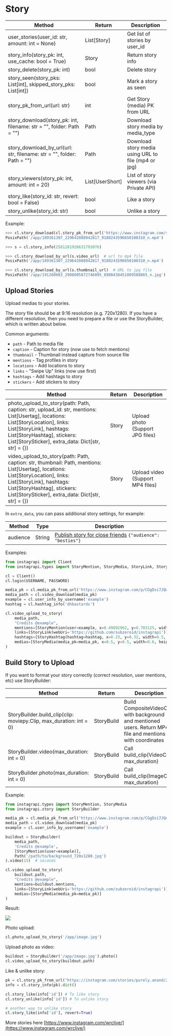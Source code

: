 # Story

| Method                                                                 | Return          | Description
| ---------------------------------------------------------------------- | --------------- | ----------------------------------
| user_stories(user_id: str, amount: int = None)                         | List[Story]     | Get list of stories by user_id
| story_info(story_pk: int, use_cache: bool = True)                      | Story           | Return story info
| story_delete(story_pk: int)                                            | bool            | Delete story
| story_seen(story_pks: List[int], skipped_story_pks: List[int])         | bool            | Mark a story as seen
| story_pk_from_url(url: str)                                            | int             | Get Story (media) PK from URL
| story_download(story_pk: int, filename: str = "", folder: Path = "")   | Path            | Download story media by media_type
| story_download_by_url(url: str, filename: str = "", folder: Path = "") | Path            | Download story media using URL to file (mp4 or jpg)
| story_viewers(story_pk: int, amount: int = 20)                         | List[UserShort] | List of story viewers (via Private API)
| story_like(story_id: str, revert: bool = False)                        | bool            | Like a story
| story_unlike(story_id: str)                                            | bool            | Unlike a story

Example:

``` python
>>> cl.story_download(cl.story_pk_from_url('https://www.instagram.com/stories/example/2581281926631793076/'))
PosixPath('/app/189361307_229642088942817_9180243596650100310_n.mp4')

>>> s = cl.story_info(2581281926631793076)

>>> cl.story_download_by_url(s.video_url)  # url to mp4 file
PosixPath('/app/189361307_229642088942817_9180243596650100310_n.mp4')

>>> cl.story_download_by_url(s.thumbnail_url)  # URL to jpg file
PosixPath('/app/191260083_2908005872746895_8988438451809588865_n.jpg')
```

## Upload Stories

Upload medias to your stories.

The story file should be at 9:16 resolution (e.g. 720x1280).
If you have a different resolution, then you need to prepare a file or use the StoryBuilder, which is written about below.

Common arguments:

* `path` - Path to media file
* `caption` - Caption for story (now use to fetch mentions)
* `thumbnail` - Thumbnail instead capture from source file
* `mentions` - Tag profiles in story
* `locations` - Add locations to story
* `links` - "Swipe Up" links (now use first)
* `hashtags` - Add hashtags to story
* `stickers` - Add stickers to story

| Method                               | Return   | Description
| ------------------------------------ | -------- | -------------
| photo_upload_to_story(path: Path, caption: str, upload_id: str, mentions: List[Usertag], locations: List[StoryLocation], links: List[StoryLink], hashtags: List[StoryHashtag], stickers: List[StorySticker], extra_data: Dict[str, str] = {})  | Story  | Upload photo (Support JPG files)
| video_upload_to_story(path: Path, caption: str, thumbnail: Path, mentions: List[Usertag], locations: List[StoryLocation], links: List[StoryLink], hashtags: List[StoryHashtag], stickers: List[StorySticker], extra_data: Dict[str, str] = {}) | Story  | Upload video (Support MP4 files)

In `extra_data`, you can pass additional story settings, for example:

| Method            | Type   | Description
| ----------------- | ------ | ------------------
| audience          | String | [Publish story for close friends](https://github.com/subzeroid/instagrapi/issues/1210) `{"audience": "besties"}`


Examples:

``` python
from instagrapi import Client
from instagrapi.types import StoryMention, StoryMedia, StoryLink, StoryHashtag

cl = Client()
cl.login(USERNAME, PASSWORD)

media_pk = cl.media_pk_from_url('https://www.instagram.com/p/CGgDsi7JQdS/')
media_path = cl.video_download(media_pk)
example = cl.user_info_by_username('example')
hashtag = cl.hashtag_info('dhbastards')

cl.video_upload_to_story(
    media_path,
    "Credits @example",
    mentions=[StoryMention(user=example, x=0.49892962, y=0.703125, width=0.8333333333333334, height=0.125)],
    links=[StoryLink(webUri='https://github.com/subzeroid/instagrapi')],
    hashtags=[StoryHashtag(hashtag=hashtag, x=0.23, y=0.32, width=0.5, height=0.22)],
    medias=[StoryMedia(media_pk=media_pk, x=0.5, y=0.5, width=0.6, height=0.8)],
)
```

## Build Story to Upload

If you want to format your story correctly (correct resolution, user mentions, etc) use StoryBuilder:

| Method                                                | Return     | Description                              |
| ----------------------------------------------------- | ---------- | ---------------------------------------- |
| StoryBuilder.build_clip(clip: moviepy.Clip, max_duration: int = 0) | StoryBuild | Build CompositeVideoClip with background and mentioned users. Return MP4 file and mentions with coordinates |
| StoryBuilder.video(max_duration: int = 0)            | StoryBuild | Call build_clip(VideoClip, max_duration) |
| StoryBuilder.photo(max_duration: int = 0)            | StoryBuild | Call build_clip(ImageClip, max_duration) |

Example:

``` python
from instagrapi.types import StoryMention, StoryMedia
from instagrapi.story import StoryBuilder

media_pk = cl.media_pk_from_url('https://www.instagram.com/p/CGgDsi7JQdS/')
media_path = cl.video_download(media_pk)
example = cl.user_info_by_username('example')

buildout = StoryBuilder(
    media_path,
    'Credits @example',
    [StoryMention(user=example)],
    Path('/path/to/background_720x1280.jpg')
).video(15)  # seconds

cl.video_upload_to_story(
    buildout.path,
    "Credits @example",
    mentions=buildout.mentions,
    links=[StoryLink(webUri='https://github.com/subzeroid/instagrapi')],
    medias=[StoryMedia(media_pk=media_pk)]
)
```

Result:

![](https://raw.githubusercontent.com/example/instagrapi/master/examples/dhb.gif)

Photo upload:

``` python
cl.photo_upload_to_story('/app/image.jpg')
```

Upload photo as video:

``` python
buildout = StoryBuilder('/app/image.jpg').photo()
cl.video_upload_to_story(buildout.path)
```

Like & unlike story:

```python
pk = cl.story_pk_from_url("https://instagram.com/stories/purely.anand/2884886531427631361/")
info = cl.story_info(pk).dict()

cl.story_like(info['id']) # To like story
cl.story_unlike(info['id']) # To unlike story

# another way to unlike story
cl.story_like(info['id'], revert=True)
```

More stories here [https://www.instagram.com/wrclive/](https://www.instagram.com/wrclive/)
